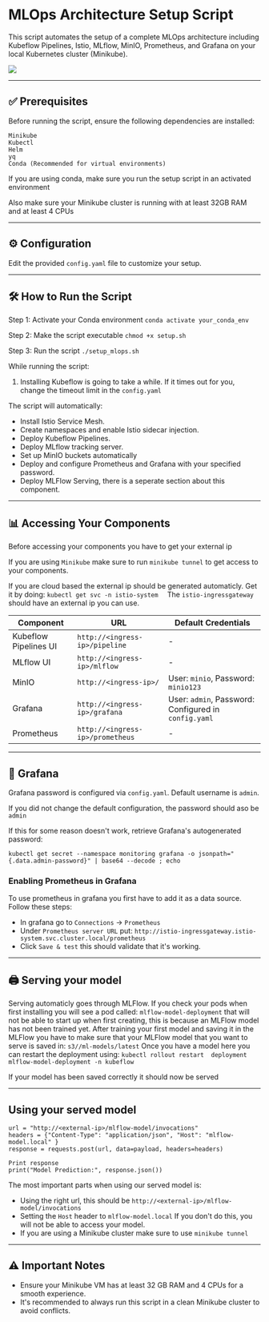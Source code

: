 # MLOps Architecture Setup Script
This script automates the setup of a complete MLOps architecture including Kubeflow Pipelines, Istio, MLflow, MinIO, Prometheus, and Grafana on your local Kubernetes cluster (Minikube).

![](https://i.imgur.com/EOMytoF.png)

---

## ✅ Prerequisites


Before running the script, ensure the following dependencies are installed:

    Minikube
    Kubectl
    Helm
    yq
    Conda (Recommended for virtual environments)

If you are using conda, make sure you run the setup script in an activated environment

Also make sure your Minikube cluster is running with at least 32GB RAM and at least 4 CPUs

---
## ⚙️ Configuration

Edit the provided `config.yaml` file to customize your setup.

---

## 🛠️ How to Run the Script

Step 1: Activate your Conda environment
`
conda activate your_conda_env
`

Step 2: Make the script executable
`
chmod +x setup.sh
`

Step 3: Run the script
`
./setup_mlops.sh
`

While running the script:
1. Installing Kubeflow is going to take a while. If it times out for you, change the timeout limit in the `config.yaml`


The script will automatically:

- Install Istio Service Mesh.
- Create namespaces and enable Istio sidecar injection.
- Deploy Kubeflow Pipelines.
- Deploy MLflow tracking server.
- Set up MinIO buckets automatically
- Deploy and configure Prometheus and Grafana with your specified password.
- Deploy MLFlow Serving, there is a seperate section about this component.

---

## 📊 Accessing Your Components
Before accessing your components you have to get your external ip

If you are using `Minikube` make sure to run `minikube tunnel` to get access to your components.

If you are cloud based the external ip should be generated automaticly. Get it by doing:
`kubectl get svc -n istio-system 
`
The `istio-ingressgateway` should have an external ip you can use.

| Component | URL | Default Credentials |
|-----------|-----|---------------------|
| Kubeflow Pipelines UI | `http://<ingress-ip>/pipeline` | - |
| MLflow UI | `http://<ingress-ip>/mlflow` | - |
| MinIO | `http://<ingress-ip>/` | User: `minio`, Password: `minio123` |
| Grafana | `http://<ingress-ip>/grafana` | User: `admin`, Password: Configured in `config.yaml` |
| Prometheus | `http://<ingress-ip>/prometheus` | - |

---


## 🔑 Grafana

Grafana password is configured via `config.yaml`. Default username is `admin`.

If you did not change the default configuration, the password should aso be `admin` 

If this for some reason doesn't work, retrieve Grafana's autogenerated password:

`kubectl get secret --namespace monitoring grafana -o jsonpath="{.data.admin-password}" | base64 --decode ; echo
`

### Enabling Prometheus in Grafana

To use prometheus in grafana you first have to add it as a data source.
Follow these steps:
- In grafana go to `Connections` -> `Prometheus`
- Under `Prometheus server URL` put: `http://istio-ingressgateway.istio-system.svc.cluster.local/prometheus`
- Click `Save & test` this should validate that it's working.

---
## 🖨️ Serving your model
Serving automaticly goes through MLFlow. If you check your pods when first installing you will see a pod called:
`mlflow-model-deployment` that will not be able to start up when first creating, this is because an MLFlow model has not been trained yet.
After training your first model and saving it in the MLFlow you have to make sure that your MLFlow model that you want to serve is saved in:
`s3//ml-models/latest`
Once you have a model here you can restart the deployment using:
`kubectl rollout restart  deployment mlflow-model-deployment -n kubeflow
`

If your model has been saved correctly it should now be served


---
## Using your served model

```
url = "http://<external-ip>/mlflow-model/invocations"
headers = {"Content-Type": "application/json", "Host": "mlflow-model.local" }
response = requests.post(url, data=payload, headers=headers)

Print response
print("Model Prediction:", response.json())
```

The most important parts when using our served model is:
- Using the right url, this should be  `http://<external-ip>/mlflow-model/invocations`
- Setting the `Host` header to `mlflow-model.local` If you don't do this, you will not be able to access your model.
- If you are using a Minikube cluster make sure to use `minikube tunnel`


---

## ⚠️ Important Notes

- Ensure your Minikube VM has at least 32 GB RAM and 4 CPUs for a smooth experience.
- It's recommended to always run this script in a clean Minikube cluster to avoid conflicts.
